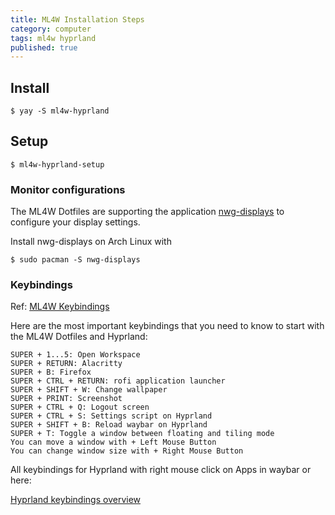 ```yaml
---
title: ML4W Installation Steps
category: computer
tags: ml4w hyprland
published: true
---
```




## Install

`$ yay -S ml4w-hyprland`

## Setup

`$ ml4w-hyprland-setup`

### Monitor configurations

The ML4W Dotfiles are supporting the application [nwg-displays](https://github.com/nwg-piotr/nwg-displays) to configure your display settings.

Install nwg-displays on Arch Linux with

`$ sudo pacman -S nwg-displays`

### Keybindings

Ref: [ML4W Keybindings](https://github.com/mylinuxforwork/dotfiles/wiki/Keybindings)

Here are the most important keybindings that you need to know to start with the ML4W Dotfiles and Hyprland:

```
SUPER + 1...5: Open Workspace
SUPER + RETURN: Alacritty
SUPER + B: Firefox
SUPER + CTRL + RETURN: rofi application launcher
SUPER + SHIFT + W: Change wallpaper
SUPER + PRINT: Screenshot
SUPER + CTRL + Q: Logout screen
SUPER + CTRL + S: Settings script on Hyprland
SUPER + SHIFT + B: Reload waybar on Hyprland
SUPER + T: Toggle a window between floating and tiling mode
You can move a window with + Left Mouse Button
You can change window size with + Right Mouse Button
```

All keybindings for Hyprland with right mouse click on Apps in waybar or here:

[Hyprland keybindings overview](https://github.com/mylinuxforwork/dotfiles/blob/main/share/dotfiles/.config/hypr/conf/keybindings/default.conf)


